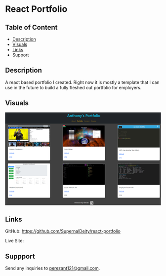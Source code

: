 # React Portfolio

## Table of Content
* [Description](#description)
* [Visuals](#visuals)
* [Links](#links)
* [Support](#support)

## Description
A react based portfolio I created. Right now it is mostly a template that I can use in the future to build a fully fleshed out portfolio for employers.

## Visuals
![example of program](./src/assets/images/react-portfolio.png)

## Links
GitHub: https://github.com/SupernalDeity/react-portfolio

Live Site: 

## Suppport
Send any inquiries to perezant121@gmail.com.
